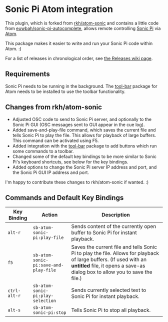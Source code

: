 # Sonic Pi Atom integration

This plugin, which is forked from [rkh/atom-sonic](https://github.com/rkh/atom-sonic) and contains a little code from [euwbah/sonic-pi-autocomplete](https://github.com/euwbah/sonic-pi-autocomplete), allows remote controlling [Sonic Pi](http://sonic-pi.net/) via [Atom](https://atom.io/).

This package makes it easier to write and run your Sonic Pi code within Atom. :)

For a list of releases in chronological order, see [the Releases wiki page](https://github.com/SunderB/sb-atom-sonic-pi/wiki/Releases).

## Requirements

Sonic Pi needs to be running in the background.
The [tool-bar](https://atom.io/packages/tool-bar) package for Atom needs to be installed to use the toolbar functionality.

## Changes from rkh/atom-sonic
* Adjusted OSC code to send to Sonic Pi server, and optionally to the Sonic Pi GUI (OSC messages sent to GUI appear in the cue log).
* Added save-and-play-file command, which saves the current file and tells Sonic Pi to play the file. This allows for playback of large buffers. This command can be activated using F5.
* Added integration with the [tool-bar](https://atom.io/packages/tool-bar) package to add buttons which run some commands to a toolbar.
* Changed some of the default key bindings to be more similar to Sonic Pi's keyboard shortcuts, see below for the key bindings.
* Added options to change the Sonic Pi server IP address and port, and the Sonic Pi GUI IP address and port.

I'm happy to contribute these changes to rkh/atom-sonic if wanted. :)

## Commands and Default Key Bindings

 Key Binding  | Action                                | Description
--------------|---------------------------------------|-----------------
 `alt-r`      | `sb-atom-sonic-pi:play-file`          | Sends content of the currently open buffer to Sonic Pi for instant playback.
 `f5`         | `sb-atom-sonic-pi:save-and-play-file` | Saves the current file and tells Sonic Pi to play the file. Allows for playback of large buffers. (If used with an **untitled** file, it opens a save-as dialog box to allow you to save the file.)
 `ctrl-alt-r` | `sb-atom-sonic-pi:play-selection`     | Sends currently selected text to Sonic Pi for instant playback.
 `alt-s`      | `sb-atom-sonic-pi:stop`               | Tells Sonic Pi to stop all playback.
